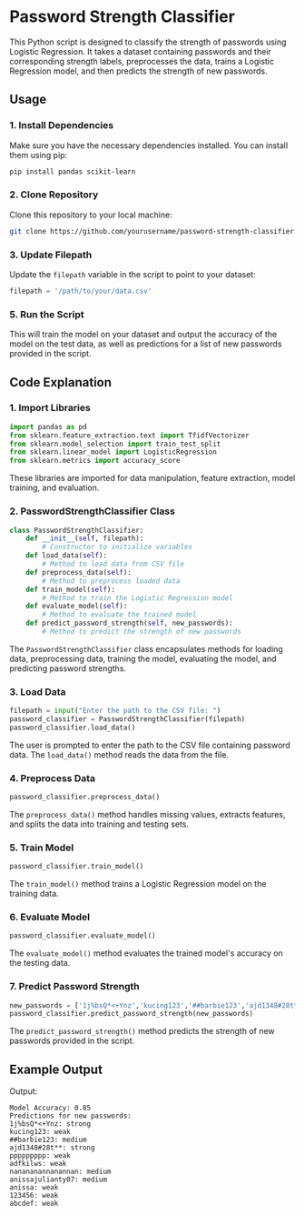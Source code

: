 # Password Strength Classifier

This Python script is designed to classify the strength of passwords using Logistic Regression. It takes a dataset containing passwords and their corresponding strength labels, preprocesses the data, trains a Logistic Regression model, and then predicts the strength of new passwords.

## Usage

### 1. Install Dependencies

Make sure you have the necessary dependencies installed. You can install them using pip:

```bash
pip install pandas scikit-learn
```

### 2. Clone Repository

Clone this repository to your local machine:

```bash
git clone https://github.com/yourusername/password-strength-classifier.git
```

### 3. Update Filepath

Update the `filepath` variable in the script to point to your dataset:

```python
filepath = '/path/to/your/data.csv'
```

### 5. Run the Script
This will train the model on your dataset and output the accuracy of the model on the test data, as well as predictions for a list of new passwords provided in the script.

## Code Explanation

### 1. Import Libraries

```python
import pandas as pd
from sklearn.feature_extraction.text import TfidfVectorizer
from sklearn.model_selection import train_test_split
from sklearn.linear_model import LogisticRegression
from sklearn.metrics import accuracy_score
```

These libraries are imported for data manipulation, feature extraction, model training, and evaluation.

### 2. PasswordStrengthClassifier Class

```python
class PasswordStrengthClassifier:
    def __init__(self, filepath):
        # Constructor to initialize variables
    def load_data(self):
        # Method to load data from CSV file
    def preprocess_data(self):
        # Method to preprocess loaded data
    def train_model(self):
        # Method to train the Logistic Regression model
    def evaluate_model(self):
        # Method to evaluate the trained model
    def predict_password_strength(self, new_passwords):
        # Method to predict the strength of new passwords
```

The `PasswordStrengthClassifier` class encapsulates methods for loading data, preprocessing data, training the model, evaluating the model, and predicting password strengths.

### 3. Load Data

```python
filepath = input("Enter the path to the CSV file: ")
password_classifier = PasswordStrengthClassifier(filepath)
password_classifier.load_data()
```

The user is prompted to enter the path to the CSV file containing password data. The `load_data()` method reads the data from the file.

### 4. Preprocess Data

```python
password_classifier.preprocess_data()
```

The `preprocess_data()` method handles missing values, extracts features, and splits the data into training and testing sets.

### 5. Train Model

```python
password_classifier.train_model()
```

The `train_model()` method trains a Logistic Regression model on the training data.

### 6. Evaluate Model

```python
password_classifier.evaluate_model()
```

The `evaluate_model()` method evaluates the trained model's accuracy on the testing data.

### 7. Predict Password Strength

```python
new_passwords = ['1j%bsQ*<+Ynz','kucing123','##barbie123','ajd1348#28t**','ppppppppp','adfkilws','nanananannanannan','anissajulianty07','anissa','123456','abcdef']
password_classifier.predict_password_strength(new_passwords)
```

The `predict_password_strength()` method predicts the strength of new passwords provided in the script.

## Example Output

Output:
```
Model Accuracy: 0.85
Predictions for new passwords:
1j%bsQ*<+Ynz: strong
kucing123: weak
##barbie123: medium
ajd1348#28t**: strong
ppppppppp: weak
adfkilws: weak
nanananannanannan: medium
anissajulianty07: medium
anissa: weak
123456: weak
abcdef: weak
```
